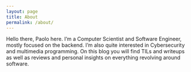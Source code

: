 ```yaml
---
layout: page
title: About
permalink: /about/
---
```


Hello there, Paolo here. I’m a Computer Scientist and Software Engineer, mostly focused on the backend. I’m also quite interested in Cybersecurity and multimedia programming. On this blog you will find TILs and writeups as well as reviews and personal insights on everything revolving around software.
